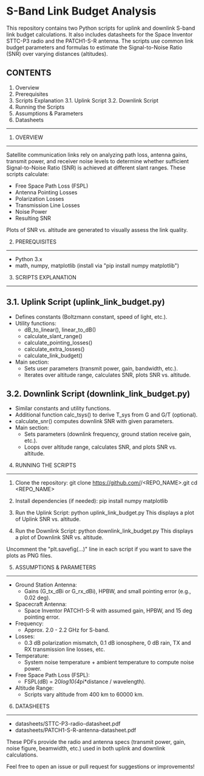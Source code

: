 S-Band Link Budget Analysis
===========================

This repository contains two Python scripts for uplink and downlink 
S-band link budget calculations. It also includes datasheets for the 
Space Inventor STTC-P3 radio and the PATCH1-S-R antenna. The scripts 
use common link budget parameters and formulas to estimate the 
Signal-to-Noise Ratio (SNR) over varying distances (altitudes).


CONTENTS
--------
1. Overview
2. Prerequisites
3. Scripts Explanation
   3.1. Uplink Script
   3.2. Downlink Script
4. Running the Scripts
5. Assumptions & Parameters
6. Datasheets
--------


1. OVERVIEW
-----------
Satellite communication links rely on analyzing path loss, antenna 
gains, transmit power, and receiver noise levels to determine whether 
sufficient Signal-to-Noise Ratio (SNR) is achieved at different slant 
ranges. These scripts calculate:

- Free Space Path Loss (FSPL)
- Antenna Pointing Losses
- Polarization Losses
- Transmission Line Losses
- Noise Power
- Resulting SNR

Plots of SNR vs. altitude are generated to visually assess the link quality.


2. PREREQUISITES
----------------
- Python 3.x
- math, numpy, matplotlib (install via "pip install numpy matplotlib")


3. SCRIPTS EXPLANATION
----------------------

3.1. Uplink Script (uplink_link_budget.py)
------------------------------------------
- Defines constants (Boltzmann constant, speed of light, etc.).
- Utility functions:
  - dB_to_linear(), linear_to_dB()
  - calculate_slant_range()
  - calculate_pointing_losses()
  - calculate_extra_losses()
  - calculate_link_budget()
- Main section:
  - Sets user parameters (transmit power, gain, bandwidth, etc.).
  - Iterates over altitude range, calculates SNR, plots SNR vs. altitude.


3.2. Downlink Script (downlink_link_budget.py)
----------------------------------------------
- Similar constants and utility functions.
- Additional function calc_tsys() to derive T_sys from G and G/T (optional).
- calculate_snr() computes downlink SNR with given parameters.
- Main section:
  - Sets parameters (downlink frequency, ground station receive gain, etc.).
  - Loops over altitude range, calculates SNR, and plots SNR vs. altitude.


4. RUNNING THE SCRIPTS
----------------------
1) Clone the repository:
   git clone https://github.com/<USERNAME>/<REPO_NAME>.git
   cd <REPO_NAME>

2) Install dependencies (if needed):
   pip install numpy matplotlib

3) Run the Uplink Script:
   python uplink_link_budget.py
   This displays a plot of Uplink SNR vs. altitude.

4) Run the Downlink Script:
   python downlink_link_budget.py
   This displays a plot of Downlink SNR vs. altitude.

Uncomment the "plt.savefig(...)" line in each script if you want to 
save the plots as PNG files.


5. ASSUMPTIONS & PARAMETERS
---------------------------
- Ground Station Antenna:
  - Gains (G_tx_dBi or G_rx_dBi), HPBW, and small pointing error (e.g., 0.02 deg).
- Spacecraft Antenna:
  - Space Inventor PATCH1-S-R with assumed gain, HPBW, and 15 deg pointing error.
- Frequency:
  - Approx. 2.0 - 2.2 GHz for S-band.
- Losses:
  - 0.3 dB polarization mismatch, 0.1 dB ionosphere, 0 dB rain, 
    TX and RX transmission line losses, etc.
- Temperature:
  - System noise temperature + ambient temperature to compute noise power.
- Free Space Path Loss (FSPL):
  - FSPL(dB) = 20*log10(4*pi*distance / wavelength).
- Altitude Range:
  - Scripts vary altitude from 400 km to 60000 km.


6. DATASHEETS
-------------
- datasheets/STTC-P3-radio-datasheet.pdf
- datasheets/PATCH1-S-R-antenna-datasheet.pdf

These PDFs provide the radio and antenna specs (transmit power, gain, 
noise figure, beamwidth, etc.) used in both uplink and downlink 
calculations.

Feel free to open an issue or pull request for suggestions or improvements!
